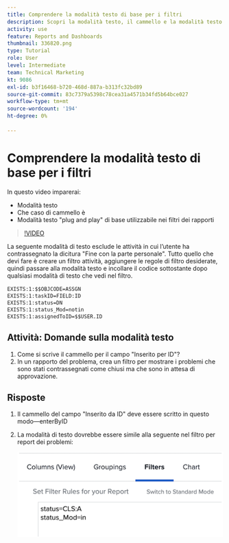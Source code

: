 ```yaml
---
title: Comprendere la modalità testo di base per i filtri
description: Scopri la modalità testo, il cammello e la modalità testo "plug and play" di base che puoi utilizzare nei filtri dei rapporti in [!DNL  Workfront].
activity: use
feature: Reports and Dashboards
thumbnail: 336820.png
type: Tutorial
role: User
level: Intermediate
team: Technical Marketing
kt: 9086
exl-id: b3f16468-b720-468d-887a-b313fc32bd89
source-git-commit: 83c7379a5398c78cea31a4571b34fd5b64bce027
workflow-type: tm+mt
source-wordcount: '194'
ht-degree: 0%

---
```


# Comprendere la modalità testo di base per i filtri

In questo video imparerai:

* Modalità testo
* Che caso di cammello è
* Modalità testo &quot;plug and play&quot; di base utilizzabile nei filtri dei rapporti

>[!VIDEO](https://video.tv.adobe.com/v/336820/?quality=12)

La seguente modalità di testo esclude le attività in cui l’utente ha contrassegnato la dicitura &quot;Fine con la parte personale&quot;. Tutto quello che devi fare è creare un filtro attività, aggiungere le regole di filtro desiderate, quindi passare alla modalità testo e incollare il codice sottostante dopo qualsiasi modalità di testo che vedi nel filtro.

```
EXISTS:1:$$OBJCODE=ASSGN  
EXISTS:1:taskID=FIELD:ID  
EXISTS:1:status=DN  
EXISTS:1:status_Mod=notin  
EXISTS:1:assignedToID=$$USER.ID 
```

## Attività: Domande sulla modalità testo

1. Come si scrive il cammello per il campo &quot;Inserito per ID&quot;?
1. In un rapporto del problema, crea un filtro per mostrare i problemi che sono stati contrassegnati come chiusi ma che sono in attesa di approvazione.

## Risposte

1. Il cammello del campo &quot;Inserito da ID&quot; deve essere scritto in questo modo—enterByID
1. La modalità di testo dovrebbe essere simile alla seguente nel filtro per report dei problemi:

   ![Immagine della schermata per creare un nuovo filtro in modalità testo](assets/btm-answer.png)

